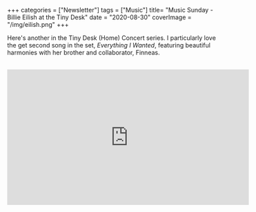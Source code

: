 +++
categories = ["Newsletter"]
tags = ["Music"]
title= "Music Sunday - Billie Eilish at the Tiny Desk"
date = "2020-08-30"
coverImage = "/img/eilish.png"
+++

Here's another in the Tiny Desk (Home) Concert series. I particularly love the get second song in the set, *Everything I Wanted*, featuring beautiful harmonies with her brother and collaborator, Finneas.

<!--more-->

<br>

<iframe width="560" height="315" src="https://www.youtube.com/embed/4sZ2_aGsLKU?start=319" frameborder="0" allow="accelerometer; autoplay; encrypted-media; gyroscope; picture-in-picture" allowfullscreen></iframe>
